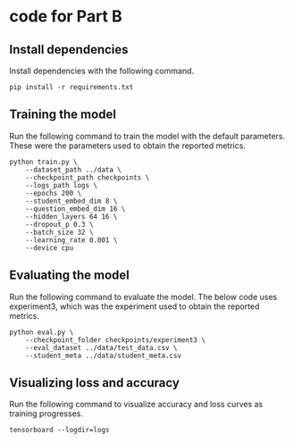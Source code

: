 # code for Part B

## Install dependencies
Install dependencies with the following command.
```
pip install -r requirements.txt
```

## Training the model
Run the following command to train the model with the default parameters. These were the parameters used to obtain the reported metrics.
```
python train.py \
    --dataset_path ../data \
    --checkpoint_path checkpoints \
    --logs_path logs \
    --epochs 200 \
    --student_embed_dim 8 \
    --question_embed_dim 16 \
    --hidden_layers 64 16 \
    --dropout_p 0.3 \
    --batch_size 32 \
    --learning_rate 0.001 \
    --device cpu
```

## Evaluating the model
Run the following command to evaluate the model. The below code uses experiment3, which was the experiment used to obtain the reported metrics.
```
python eval.py \
    --checkpoint_folder checkpoints/experiment3 \
    --eval_dataset ../data/test_data.csv \
    --student_meta ../data/student_meta.csv
```

## Visualizing loss and accuracy
Run the following command to visualize accuracy and loss curves as training progresses.
```
tensorboard --logdir=logs
```
